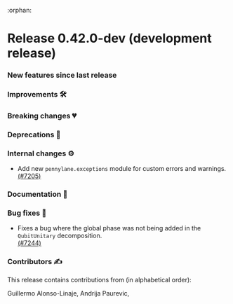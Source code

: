 :orphan:

# Release 0.42.0-dev (development release)

<h3>New features since last release</h3>

<h3>Improvements 🛠</h3>

<h3>Breaking changes 💔</h3>

<h3>Deprecations 👋</h3>

<h3>Internal changes ⚙️</h3>

* Add new `pennylane.exceptions` module for custom errors and warnings.
  [(#7205)](https://github.com/PennyLaneAI/pennylane/pull/7205)

<h3>Documentation 📝</h3>

<h3>Bug fixes 🐛</h3>

* Fixes a bug where the global phase was not being added in the ``QubitUnitary`` decomposition.  
  [(#7244)](https://github.com/PennyLaneAI/pennylane/pull/7244)

<h3>Contributors ✍️</h3>

This release contains contributions from (in alphabetical order):

Guillermo Alonso-Linaje,
Andrija Paurevic,
